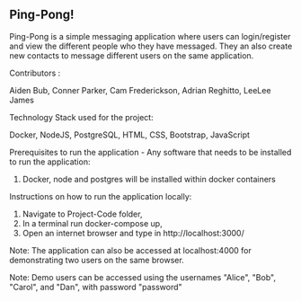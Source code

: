 ## Ping-Pong!

Ping-Pong is a simple messaging application where users can login/register and view the different people who they have messaged.
They an also create new contacts to message different users on the same application.


Contributors :

Aiden Bub, Conner Parker, Cam Frederickson, Adrian Reghitto, LeeLee James



Technology Stack used for the project:

Docker, NodeJS, PostgreSQL, HTML, CSS, Bootstrap, JavaScript



Prerequisites to run the application - Any software that needs to be installed to run the application:

  1. Docker, node and postgres will be installed within docker containers


Instructions on how to run the application locally:
  1. Navigate to Project-Code folder,
  2. In a terminal run docker-compose up, 
  3. Open an internet browser and type in http://localhost:3000/
  
Note: The application can also be accessed at localhost:4000 for demonstrating two users on the same browser.

Note: Demo users can be accessed using the usernames "Alice", "Bob", "Carol", and "Dan", with password "password"
